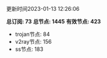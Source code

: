 更新时间2023-01-13 12:26:06

**总订阅: 73**
**总节点: 1445**
**有效节点: 423**
- trojan节点: 84
- v2ray节点: 156
- ss节点: 183
